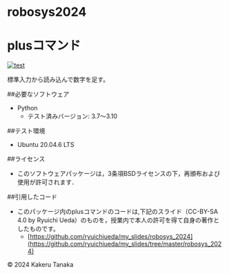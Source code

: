 # robosys2024

# plusコマンド
[![test](https://github.com/TanakaKakeru/robosys2024/actions/workflows/test.yml/badge.svg)](https://github.com/TanakaKakeru/robosys2024/actions/workflows/test.yml)

標準入力から読み込んで数字を足す。

##必要なソフトウェア
- Python
  - テスト済みバージョン: 3.7～3.10

##テスト環境
- Ubuntu 20.04.6 LTS

##ライセンス
- このソフトウェアパッケージは，3条項BSDライセンスの下，再頒布および使用が許可されます．

##引用したコード
- このパッケージ内のplusコマンドのコードは,下記のスライド（CC-BY-SA 4.0 by Ryuichi Ueda）のものを，授業内で本人の許可を得て自身の著作としたものです。
  - [https://github.com/ryuichiueda/my_slides/robosys_2024](https://github.com/ryuichiueda/my_slides/tree/master/robosys_2024)

© 2024 Kakeru Tanaka
